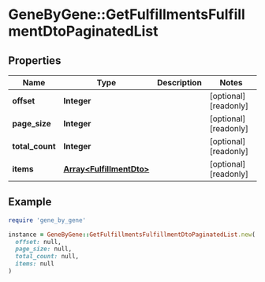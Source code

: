 # GeneByGene::GetFulfillmentsFulfillmentDtoPaginatedList

## Properties

| Name | Type | Description | Notes |
| ---- | ---- | ----------- | ----- |
| **offset** | **Integer** |  | [optional][readonly] |
| **page_size** | **Integer** |  | [optional][readonly] |
| **total_count** | **Integer** |  | [optional][readonly] |
| **items** | [**Array&lt;FulfillmentDto&gt;**](FulfillmentDto.md) |  | [optional][readonly] |

## Example

```ruby
require 'gene_by_gene'

instance = GeneByGene::GetFulfillmentsFulfillmentDtoPaginatedList.new(
  offset: null,
  page_size: null,
  total_count: null,
  items: null
)
```


